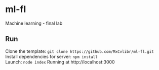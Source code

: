 # ml-fl
Machine learning - final lab

## Run
Clone the template: `git clone https://github.com/MxCvlibr/ml-fl.git`<br>
Install dependencies for server: `npm install`<br>
Launch: `node index`
Running at http://localhost:3000
